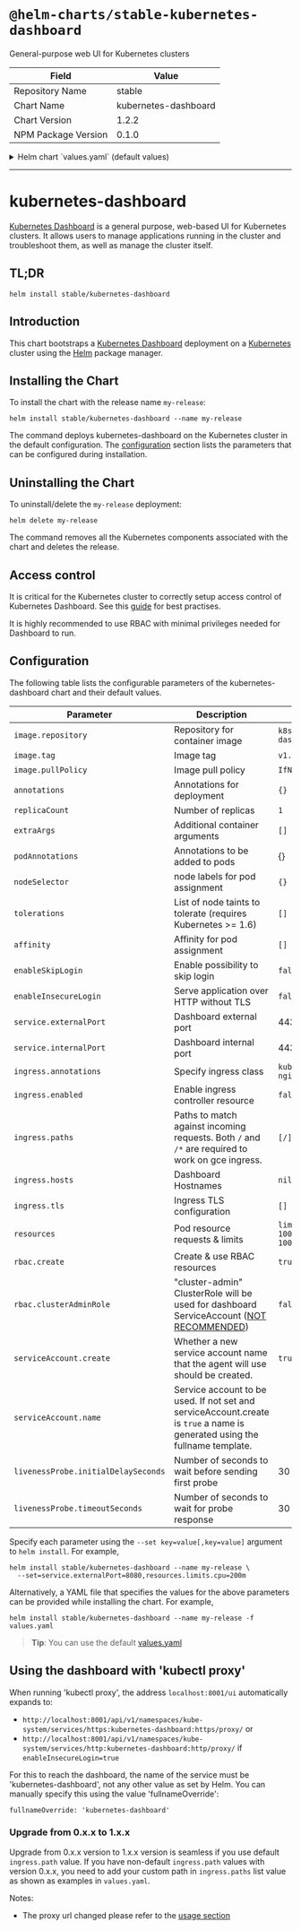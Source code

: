 # `@helm-charts/stable-kubernetes-dashboard`

General-purpose web UI for Kubernetes clusters

| Field               | Value                |
| ------------------- | -------------------- |
| Repository Name     | stable               |
| Chart Name          | kubernetes-dashboard |
| Chart Version       | 1.2.2                |
| NPM Package Version | 0.1.0                |

<details>

<summary>Helm chart `values.yaml` (default values)</summary>

```yaml
# Default values for kubernetes-dashboard
# This is a YAML-formatted file.
# Declare name/value pairs to be passed into your templates.
# name: value

image:
  repository: k8s.gcr.io/kubernetes-dashboard-amd64
  tag: v1.10.1
  pullPolicy: IfNotPresent

replicaCount: 1

## Here annotations can be added to the kubernetes dashboard deployment
annotations: {}
## Here labels can be added to the kubernetes dashboard deployment
##
labels: {}
# kubernetes.io/cluster-service: "true"
# kubernetes.io/name: "Kubernetes Dashboard"

## Enable possibility to skip login
enableSkipLogin: false

## Serve application over HTTP without TLS
enableInsecureLogin: false

## Additional container arguments
##
# extraArgs:
#   - --enable-skip-login
#   - --enable-insecure-login
#   - --system-banner="Welcome to Kubernetes"

# Annotations to be added to kubernetes dashboard pods
podAnnotations: {}

## Node labels for pod assignment
## Ref: https://kubernetes.io/docs/user-guide/node-selection/
##
nodeSelector: {}

## List of node taints to tolerate (requires Kubernetes >= 1.6)
tolerations: []
#  - key: "key"
#    operator: "Equal|Exists"
#    value: "value"
#    effect: "NoSchedule|PreferNoSchedule|NoExecute"

## Affinity
## ref: https://kubernetes.io/docs/concepts/configuration/assign-pod-node/#affinity-and-anti-affinity
affinity: {}

service:
  type: ClusterIP
  externalPort: 443

  ## This allows an override of the heapster service name
  ## Default: {{ .Chart.Name }}
  ##
  # nameOverride:

  ## Kubernetes Dashboard Service annotations
  ##
  ## For GCE ingress, the following annotation is required:
  ## service.alpha.kubernetes.io/app-protocols: '{"https":"HTTPS"}' if enableInsecureLogin=false
  ## or
  ## service.alpha.kubernetes.io/app-protocols: '{"http":"HTTP"}' if enableInsecureLogin=true
  annotations: {}

  ## Here labels can be added to the Kubernetes Dashboard service
  ##
  labels: {}
  # kubernetes.io/name: "Kubernetes Dashboard"

resources:
  limits:
    cpu: 100m
    memory: 100Mi
  requests:
    cpu: 100m
    memory: 100Mi

ingress:
  ## If true, Kubernetes Dashboard Ingress will be created.
  ##
  enabled: false

  ## Kubernetes Dashboard Ingress annotations
  ##
  # annotations:
  #   kubernetes.io/ingress.class: nginx
  #   kubernetes.io/tls-acme: 'true'
  ## If you plan to use TLS backend with enableInsecureLogin set to false
  ## (default), you need to uncomment the below.
  ## If you use ingress-nginx < 0.21.0
  #   nginx.ingress.kubernetes.io/secure-backends: "true"
  ## if you use ingress-nginx >= 0.21.0
  #   nginx.ingress.kubernetes.io/backend-protocol: "HTTPS"

  ## Kubernetes Dashboard Ingress paths
  ##
  paths:
    - /
  #  - /*
  ## Kubernetes Dashboard Ingress hostnames
  ## Must be provided if Ingress is enabled
  ##
  # hosts:
  #   - kubernetes-dashboard.domain.com
  ## Kubernetes Dashboard Ingress TLS configuration
  ## Secrets must be manually created in the namespace
  ##
  # tls:
  #   - secretName: kubernetes-dashboard-tls
  #     hosts:
  #       - kubernetes-dashboard.domain.com

rbac:
  # Specifies whether RBAC resources should be created
  create: true

  # Specifies whether cluster-admin ClusterRole will be used for dashboard
  # ServiceAccount (NOT RECOMMENDED).
  clusterAdminRole: false

serviceAccount:
  # Specifies whether a service account should be created
  create: true
  # The name of the service account to use.
  # If not set and create is true, a name is generated using the fullname template
  name:

livenessProbe:
  # Number of seconds to wait before sending first probe
  initialDelaySeconds: 30
  # Number of seconds to wait for probe response
  timeoutSeconds: 30
```

</details>

---

# kubernetes-dashboard

[Kubernetes Dashboard](https://github.com/kubernetes/dashboard) is a general purpose, web-based UI for Kubernetes clusters. It allows users to manage applications running in the cluster and troubleshoot them, as well as manage the cluster itself.

## TL;DR

```console
helm install stable/kubernetes-dashboard
```

## Introduction

This chart bootstraps a [Kubernetes Dashboard](https://github.com/kubernetes/dashboard) deployment on a [Kubernetes](http://kubernetes.io) cluster using the [Helm](https://helm.sh) package manager.

## Installing the Chart

To install the chart with the release name `my-release`:

```console
helm install stable/kubernetes-dashboard --name my-release
```

The command deploys kubernetes-dashboard on the Kubernetes cluster in the default configuration. The [configuration](#configuration) section lists the parameters that can be configured during installation.

## Uninstalling the Chart

To uninstall/delete the `my-release` deployment:

```console
helm delete my-release
```

The command removes all the Kubernetes components associated with the chart and deletes the release.

## Access control

It is critical for the Kubernetes cluster to correctly setup access control of Kubernetes Dashboard. See this [guide](https://github.com/kubernetes/dashboard/wiki/Access-control) for best practises.

It is highly recommended to use RBAC with minimal privileges needed for Dashboard to run.

## Configuration

The following table lists the configurable parameters of the kubernetes-dashboard chart and their default values.

| Parameter                           | Description                                                                                                                 | Default                                                                    |
| ----------------------------------- | --------------------------------------------------------------------------------------------------------------------------- | -------------------------------------------------------------------------- |
| `image.repository`                  | Repository for container image                                                                                              | `k8s.gcr.io/kubernetes-dashboard-amd64`                                    |
| `image.tag`                         | Image tag                                                                                                                   | `v1.10.1`                                                                  |
| `image.pullPolicy`                  | Image pull policy                                                                                                           | `IfNotPresent`                                                             |
| `annotations`                       | Annotations for deployment                                                                                                  | `{}`                                                                       |
| `replicaCount`                      | Number of replicas                                                                                                          | `1`                                                                        |
| `extraArgs`                         | Additional container arguments                                                                                              | `[]`                                                                       |
| `podAnnotations`                    | Annotations to be added to pods                                                                                             | {}                                                                         |
| `nodeSelector`                      | node labels for pod assignment                                                                                              | `{}`                                                                       |
| `tolerations`                       | List of node taints to tolerate (requires Kubernetes >= 1.6)                                                                | `[]`                                                                       |
| `affinity`                          | Affinity for pod assignment                                                                                                 | `[]`                                                                       |
| `enableSkipLogin`                   | Enable possibility to skip login                                                                                            | `false`                                                                    |
| `enableInsecureLogin`               | Serve application over HTTP without TLS                                                                                     | `false`                                                                    |
| `service.externalPort`              | Dashboard external port                                                                                                     | 443                                                                        |
| `service.internalPort`              | Dashboard internal port                                                                                                     | 443                                                                        |
| `ingress.annotations`               | Specify ingress class                                                                                                       | `kubernetes.io/ingress.class: nginx`                                       |
| `ingress.enabled`                   | Enable ingress controller resource                                                                                          | `false`                                                                    |
| `ingress.paths`                     | Paths to match against incoming requests. Both `/` and `/*` are required to work on gce ingress.                            | `[/]`                                                                      |
| `ingress.hosts`                     | Dashboard Hostnames                                                                                                         | `nil`                                                                      |
| `ingress.tls`                       | Ingress TLS configuration                                                                                                   | `[]`                                                                       |
| `resources`                         | Pod resource requests & limits                                                                                              | `limits: {cpu: 100m, memory: 100Mi}, requests: {cpu: 100m, memory: 100Mi}` |
| `rbac.create`                       | Create & use RBAC resources                                                                                                 | `true`                                                                     |
| `rbac.clusterAdminRole`             | "cluster-admin" ClusterRole will be used for dashboard ServiceAccount ([NOT RECOMMENDED](#access-control))                  | `false`                                                                    |
| `serviceAccount.create`             | Whether a new service account name that the agent will use should be created.                                               | `true`                                                                     |
| `serviceAccount.name`               | Service account to be used. If not set and serviceAccount.create is `true` a name is generated using the fullname template. |                                                                            |
| `livenessProbe.initialDelaySeconds` | Number of seconds to wait before sending first probe                                                                        | 30                                                                         |
| `livenessProbe.timeoutSeconds`      | Number of seconds to wait for probe response                                                                                | 30                                                                         |

Specify each parameter using the `--set key=value[,key=value]` argument to `helm install`. For example,

```console
helm install stable/kubernetes-dashboard --name my-release \
  --set=service.externalPort=8080,resources.limits.cpu=200m
```

Alternatively, a YAML file that specifies the values for the above parameters can be provided while installing the chart. For example,

```console
helm install stable/kubernetes-dashboard --name my-release -f values.yaml
```

> **Tip**: You can use the default [values.yaml](values.yaml)

## Using the dashboard with 'kubectl proxy'

When running 'kubectl proxy', the address `localhost:8001/ui` automatically expands to:

- `http://localhost:8001/api/v1/namespaces/kube-system/services/https:kubernetes-dashboard:https/proxy/` or
- `http://localhost:8001/api/v1/namespaces/kube-system/services/http:kubernetes-dashboard:http/proxy/` if `enableInsecureLogin=true`

For this to reach the dashboard, the name of the service must be 'kubernetes-dashboard', not any other value as set by Helm. You can manually specify this using the value 'fullnameOverride':

```
fullnameOverride: 'kubernetes-dashboard'
```

### Upgrade from 0.x.x to 1.x.x

Upgrade from 0.x.x version to 1.x.x version is seamless if you use default `ingress.path` value. If you have non-default `ingress.path` values with version 0.x.x, you need to add your custom path in `ingress.paths` list value as shown as examples in `values.yaml`.

Notes:

- The proxy url changed please refer to the [usage section](#using-the-dashboard-with-kubectl-proxy)
